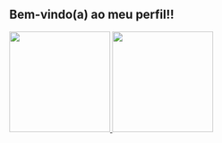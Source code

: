 ## Bem-vindo(a) ao meu perfil!!

 <div>
   <a href="https://github.com/Mario-Luis">
   <img height="180em" src="https://github-readme-stats.vercel.app/api?username=RealTroyDex&show_icons=true&theme=tokyonight&include_all_commits=true&count_private=true"/>
   <img height="180em" src="https://github-readme-stats.vercel.app/api/top-langs/?username=RealTroyDex&layout=compact&langs_count=6&theme=tokyonight"/>
</div>
